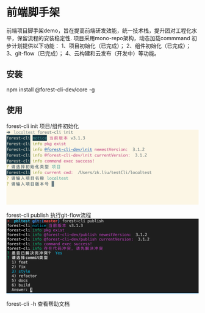 # 前端脚手架

前端项目脚手架demo，旨在提高前端研发效能，统一技术栈，提升团对工程化水平，保留流程的安装稳定性.
项目采用mono-repo架构，动态加载commmand
初步计划提供以下功能：
1、项目初始化（已完成）；
2、组件初始化（已完成）；
3、git-flow（已完成）；
4、云构建和云发布（开发中）等功能。

## 安装

npm install @forest-cli-dev/core -g

## 使用

forest-cli init 
项目/组件初始化
![forest-cli init](/asserts/init@2x.png)

forest-cli publish
执行git-flow流程
![forest-cli publish](/asserts/publish@2x.png)

forest-cli -h
查看帮助文档